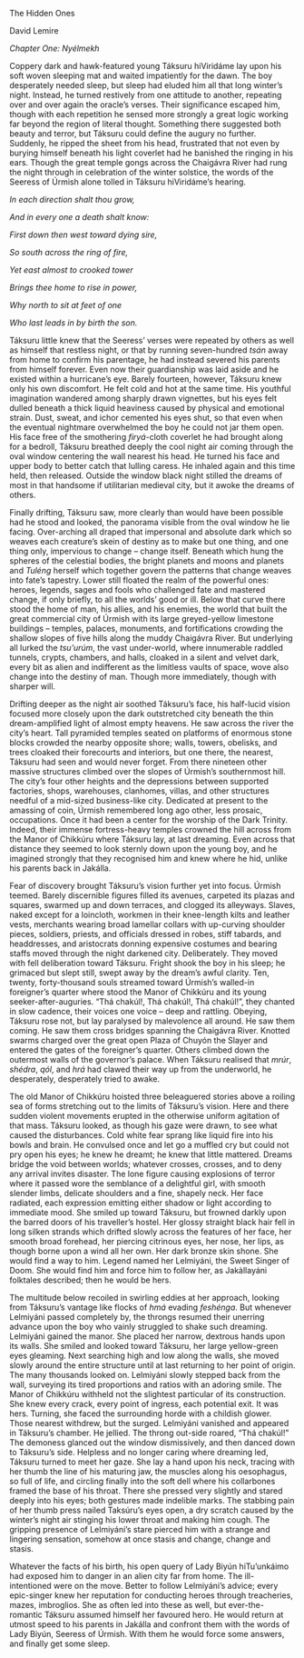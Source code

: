 The Hidden Ones

David Lemire

_Chapter One: Nyélmekh_

Coppery dark and hawk-featured young Táksuru hiViridáme lay upon his soft woven sleeping mat and waited impatiently for the dawn. The boy desperately needed sleep, but sleep had eluded him all that long winter’s night. Instead, he turned restively from one attitude to another, repeating over and over again the oracle’s verses. Their significance escaped him, though with each repetition he sensed more strongly a great logic working far beyond the region of literal thought. Something there suggested both beauty and terror, but Táksuru could define the augury no further. Suddenly, he ripped the sheet from his head, frustrated that not even by burying himself beneath his light coverlet had he banished the ringing in his ears. Though the great temple gongs across the Chaigávra River had rung the night through in celebration of the winter solstice, the words of the Seeress of Úrmish alone tolled in Táksuru hiViridáme’s hearing.

_In each direction shalt thou grow,_

_And in every one a death shalt know:_

_First down then west toward dying sire,_

_So south across the ring of fire,_

_Yet east almost to crooked tower_

_Brings thee home to rise in power,_

_Why north to sit at feet of one_

_Who last leads in by birth the son._

Táksuru little knew that the Seeress’ verses were repeated by others as well as himself that restless night, or that by running seven-hundred _tsán_ away from home to confirm his parentage, he had instead severed his parents from himself forever. Even now their guardianship was laid aside and he existed within a hurricane’s eye. Barely fourteen, however, Táksuru knew only his own discomfort. He felt cold and hot at the same time. His youthful imagination wandered among sharply drawn vignettes, but his eyes felt dulled beneath a thick liquid heaviness caused by physical and emotional strain. Dust, sweat, and ichor cemented his eyes shut, so that even when the eventual nightmare overwhelmed the boy he could not jar them open. His face free of the smothering _firyá_-cloth coverlet he had brought along for a bedroll, Táksuru breathed deeply the cool night air coming through the oval window centering the wall nearest his head. He turned his face and upper body to better catch that lulling caress. He inhaled again and this time held, then released. Outside the window black night stilled the dreams of most in that handsome if utilitarian medieval city, but it awoke the dreams of others.

Finally drifting, Táksuru saw, more clearly than would have been possible had he stood and looked, the panorama visible from the oval window he lie facing. Over-arching all draped that impersonal and absolute dark which so weaves each creature’s skein of destiny as to make but one thing, and one thing only, impervious to change – change itself. Beneath which hung the spheres of the celestial bodies, the bright planets and moons and planets and _Tuléng_ herself which together govern the patterns that change weaves into fate’s tapestry. Lower still floated the realm of the powerful ones: heroes, legends, sages and fools who challenged fate and mastered change, if only briefly, to all the worlds’ good or ill. Below that curve there stood the home of man, his allies, and his enemies, the world that built the great commercial city of Úrmish with its large greyed-yellow limestone buildings – temples, palaces, monuments, and fortifications crowding the shallow slopes of five hills along the muddy Chaigávra River. But underlying all lurked the _tsu’urúm_, the vast under-world, where innumerable raddled tunnels, crypts, chambers, and halls, cloaked in a silent and velvet dark, every bit as alien and indifferent as the limitless vaults of space, wove also change into the destiny of man. Though more immediately, though with sharper will.

Drifting deeper as the night air soothed Táksuru’s face, his half-lucid vision focused more closely upon the dark outstretched city beneath the thin dream-amplified light of almost empty heavens. He saw across the river the city’s heart. Tall pyramided temples seated on platforms of enormous stone blocks crowded the nearby opposite shore; walls, towers, obelisks, and trees cloaked their forecourts and interiors, but one there, the nearest, Táksuru had seen and would never forget. From there nineteen other massive structures climbed over the slopes of Úrmish’s southernmost hill. The city’s four other heights and the depressions between supported factories, shops, warehouses, clanhomes, villas, and other structures needful of a mid-sized business-like city. Dedicated at present to the amassing of coin, Úrmish remembered long ago other, less prosaic, occupations. Once it had been a center for the worship of the Dark Trinity. Indeed, their immense fortress-heavy temples crowned the hill across from the Manor of Chikkúru where Táksuru lay, at last dreaming. Even across that distance they seemed to look sternly down upon the young boy, and he imagined strongly that they recognised him and knew where he hid, unlike his parents back in Jakálla.

Fear of discovery brought Táksuru’s vision further yet into focus. Úrmish teemed. Barely discernible figures filled its avenues, carpeted its plazas and squares, swarmed up and down terraces, and clogged its alleyways. Slaves, naked except for a loincloth, workmen in their knee-length kilts and leather vests, merchants wearing broad lamellar collars with up-curving shoulder pieces, soldiers, priests, and officials dressed in robes, stiff tabards, and headdresses, and aristocrats donning expensive costumes and bearing staffs moved through the night darkened city. Deliberately. They moved with fell deliberation toward Táksuru. Fright shook the boy in his sleep; he grimaced but slept still, swept away by the dream’s awful clarity. Ten, twenty, forty-thousand souls streamed toward Úrmish’s walled-in foreigner’s quarter where stood the Manor of Chikkúru and its young seeker-after-auguries. “Thá chakúl!, Thá chakúl!, Thá chakúl!”, they chanted in slow cadence, their voices one voice – deep and rattling. Obeying, Táksuru rose not, but lay paralysed by malevolence all around. He saw them coming. He saw them cross bridges spanning the Chaigávra River. Knotted swarms charged over the great open Plaza of Chuyón the Slayer and entered the gates of the foreigner’s quarter. Others climbed down the outermost walls of the governor’s palace. When Táksuru realised that _mrúr_, _shédra_, _qól_, and _hrá_ had clawed their way up from the underworld, he desperately, desperately tried to awake.

The old Manor of Chikkúru hoisted three beleaguered stories above a roiling sea of forms stretching out to the limits of Táksuru’s vision. Here and there sudden violent movements erupted in the otherwise uniform agitation of that mass. Táksuru looked, as though his gaze were drawn, to see what caused the disturbances. Cold white fear sprang like liquid fire into his bowls and brain. He convulsed once and let go a muffled cry but could not pry open his eyes; he knew he dreamt; he knew that little mattered. Dreams bridge the void between worlds; whatever crosses, crosses, and to deny any arrival invites disaster. The lone figure causing explosions of terror where it passed wore the semblance of a delightful girl, with smooth slender limbs, delicate shoulders and a fine, shapely neck. Her face radiated, each expression emitting either shadow or light according to immediate mood. She smiled up toward Táksuru, but frowned darkly upon the barred doors of his traveller’s hostel. Her glossy straight black hair fell in long silken strands which drifted slowly across the features of her face, her smooth broad forehead, her piercing citrinous eyes, her nose, her lips, as though borne upon a wind all her own. Her dark bronze skin shone. She would find a way to him. Legend named her Lelmiyáni, the Sweet Singer of Doom. She would find him and force him to follow her, as Jakàllayáni folktales described; then he would be hers.

The multitude below recoiled in swirling eddies at her approach, looking from Táksuru’s vantage like flocks of _hmá_ evading _feshénga_. But whenever Lelmiyáni passed completely by, the throngs resumed their unerring advance upon the boy who vainly struggled to shake such dreaming. Lelmiyáni gained the manor. She placed her narrow, dextrous hands upon its walls. She smiled and looked toward Táksuru, her large yellow-green eyes gleaming. Next searching high and low along the walls, she moved slowly around the entire structure until at last returning to her point of origin. The many thousands looked on. Lelmiyáni slowly stepped back from the wall, surveying its tired proportions and ratios with an adoring smile. The Manor of Chikkúru withheld not the slightest particular of its construction. She knew every crack, every point of ingress, each potential exit. It was hers. Turning, she faced the surrounding horde with a childish glower. Those nearest withdrew, but the surged. Lelmiyáni vanished and appeared in Táksuru’s chamber. He jellied. The throng out-side roared, “Thá chakúl!” The demoness glanced out the window dismissively, and then danced down to Táksuru’s side. Helpless and no longer caring where dreaming led, Táksuru turned to meet her gaze. She lay a hand upon his neck, tracing with her thumb the line of his maturing jaw, the muscles along his oesophagus, so full of life, and circling finally into the soft dell where his collarbones framed the base of his throat. There she pressed very slightly and stared deeply into his eyes; both gestures made indelible marks. The stabbing pain of her thumb press nailed Taksúru’s eyes open, a dry scratch caused by the winter’s night air stinging his lower throat and making him cough. The gripping presence of Lelmiyáni’s stare pierced him with a strange and lingering sensation, somehow at once stasis and change, change and stasis.

Whatever the facts of his birth, his open query of Lady Biyún hiTu’unkáimo had exposed him to danger in an alien city far from home. The ill-intentioned were on the move. Better to follow Lelmiyáni’s advice; every epic-singer knew her reputation for conducting heroes through treacheries, mazes, imbroglios. She as often led into these as well, but ever-the-romantic Táksuru assumed himself her favoured hero. He would return at utmost speed to his parents in Jakálla and confront them with the words of Lady Biyún, Seeress of Úrmish. With them he would force some answers, and finally get some sleep.